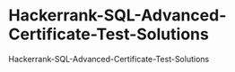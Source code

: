 # Hackerrank-SQL-Advanced-Certificate-Test-Solutions
Hackerrank-SQL-Advanced-Certificate-Test-Solutions
